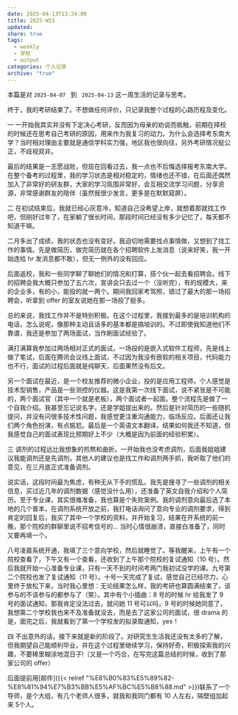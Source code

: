 ```yaml
---
date: 2025-04-13T13:24:00
title: 2025-W15
updated: 
share: true
tags:
  - weekly
  - 学校
  - output
categories: 个人记录
archive: "true"
---
```


本篇是对 `2025-04-07 ` 到 ` 2025-04-13` 这一周生活的记录与思考。

终于，我的考研结束了。不想做任何评价，只记录我整个过程的心路历程及变化。

一
一开始我其实并没有下定决心考研，反而因为母亲的劝说而抵触，前期在择校的时候还在思考自己考研的原因，用来作为我复习的动力。为什么会选择考东南大学？当时相对理由主要就是通信学科实力强，地区我也很向往，另外考研情况挺公正，不歧视双非。  

最后的结果是一志愿战败，但现在回看过去，我一点也不后悔选择报考东南大学。在整个备考的过程里，我的学习状态是相对稳定的，情绪也还不错，在后面还偶然加入了非常好的研友群，大家的学习氛围非常好，会互相交流学习问题，分享资源，非常感谢群友的陪伴（虽然我很少发言，更多是在默默窥屏）。


二
在初试结束后，我就已经心灰意冷，知道自己没希望上岸，就想着那就找工作吧，但刚好过年了，在家躺了很长时间，那段时间已经没有多少记忆了，每天都不知道干嘛。

二月多出了成绩，我的状态也没有变好。我迫切地需要找点事情做，又想到了找工作的事情。先是做简历，做完简历就在各个招聘软件上发消息（说来好笑，我一开始连给 hr 发消息都不敢），但无一例外的没有回应。

后面返校，我和一些同学聊了聊她们的情况和打算，搭个伙一起去看招聘会。线下的招聘会我大概只参加了五六次，宣讲会只去过一个（没听完），有的规模大，来的企业多，有的小，能投的就一两个。期间我回家考驾照，错过了最大的那一场招聘会，听拿到 offer 的室友说她在那一场投了挺多。

总的来说，我找工作并不是特别积极。在这个过程里，我接到最多的是培训机构的电话，怎么说呢，像那种主动且话多的基本都是搞培训的。不过即使我知道他们不靠谱，我还是参加了两场面试，当作刷面试经验了。

满打满算我参加过两场相对正式的面试，一场投的是嵌入式软件工程师，先是线上做了笔试，后面在腾讯会议线上面试，不过因为我没有嵌软的相关项目，代码能力也不行，面试的过程后面就是纯聊天，后面果然没有后文。

另一个面试在最近，是一个校友推荐的微小企业，投的是应用工程师，个人感觉是技术型销售，产品是一些测控的仪器。这是我第一次线下面试，说不紧张是不可能的，两个面试官（其中一个就是老板），两个面试者一起面。整个流程先是做了一个自我介绍。我甚至忘记说名字，还是学姐提出来的。然后是针对简历的一些随机提问，并没有问很多技术性问题，我感觉更注重沟通能力，临场反应。后面还让我们两个角色扮演，有点尴尬。最后是一个英语文本翻译。结果如何我还不知道，但我感觉自己的面试表现比预期好上不少（大概是因为前面的经验积累）。

三
调剂的过程远比我想象的煎熬和曲折。一开始我也没考虑调剂，后面我姐姐建议我能调剂还是先调剂，其他人的建议也是找工作和调剂两手抓，我听取了他们的意见，在三月底正式准备调剂。

说实话，这段时间最为焦虑，有种无从下手的慌乱。我先是搜寻了一些调剂的相关信息，买过近几年的调剂数据（感觉没什么用），还准备了英文自我介绍和个人简历。至于专业课，其实很难准备，我也算是个失败案例。我的调剂意向最后选了本地的几个普本，在调剂系统开放之前，我打电话询问了意向专业的调剂要求，得到肯定的回复后，我买了其中一个学校的资料，并开始复习，结果在开系统的前一晚，那个院校的群聊里说不招考信号的... 当时心情很崩溃，直接白准备了，同时又要再填一个。

八号凌晨系统开通，我填了三个意向学校，然后就睡觉了。等我醒来，上午有一个院校查看了，下午又有一个查看，还收到了上午那个院校的复试通知（10 号）。然后我就开始一心准备专业课，只有一天不到的时间考两门我初试没学的课。九号第二个院校也发了复试通知（11 号）。十号一天完成了复试，感觉自己已经尽力，心里终于放松下来，当时我心里想：无论结果怎么样，我的考研也算圆满结束了，该参与的不该参与的都参与了（笑）。其中有个小插曲：8 号的时候 hr 给我发了 9 号的面试通知，那我肯定没法过去，就问她 11 号可以吗，9 号的时候她同意了，我想第二个学校我也来不及准备就没去，而是去了这家公司的面试，很 drama 的是，面完之后，我就看到了第一个学校发的拟录取通知，yes！

四
不出意外的话，接下来就是新的阶段了。对研究生生活我还没有太多的了解，但我期望自己能顺利毕业，并在这个过程里继续学习，保持好奇，积极探索我的兴趣，不要稀里糊涂地混日子!（又是一个巧合，在写完这篇总结的时候，收到了那家公司的 offer）

后面提前用[邮件]({{< relref "%E8%B0%83%E5%89%82-%E8%81%94%E7%B3%BB%E5%AF%BC%E5%B8%88.md" >}})联系了一个导师，是个大组，有几个老师人很多，就我和我同门都有 10 人左右，隔壁组加起来 5个人。
